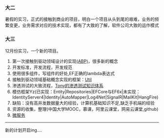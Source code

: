### 大二
暑假的实习，正式的接触到商业的项目，明白一个项目从头到尾的艰难，业务的频繁变更，业务需求对应的技术实现，都有了大致的了解，软件公司大致的运作模式
### 大三
12月份实习，一个新的项目。
1. 第一次接触到驱动领域设计的实现[(ABP)](http://aspnetboilerplate.com/)，很多新的概念
2. 开发标准，开发流程，开发规范
3. 使用很多组件，写组件的好处,EF正确的lambda表达式
4. 接触到驱动领域基础概念实现的框架：[Util](https://github.com/dotnetcore/Util)
5. 渗透测试的大致流程，[Tony的渗透测试知识体系](http://admintony.com/)
6. 模仿框架Yz(已实现：Entity|Repositories|EFCore与EF6x|未实现：IdentityServer4|Identity|AutoMapper|Log4Net|SignalR|MailKit|HangFire)
7. 缺陷：没有高并发数据量大的经验，计算机基础知识不足,缺乏手机端的经验
8. 资源的收集，整理(中国大学MOOC，慕课，阿里云课堂，网易云课堂,github)
9. [微服务](https://studygolang.com/articles/11519)
---
新的计划开启ing....
